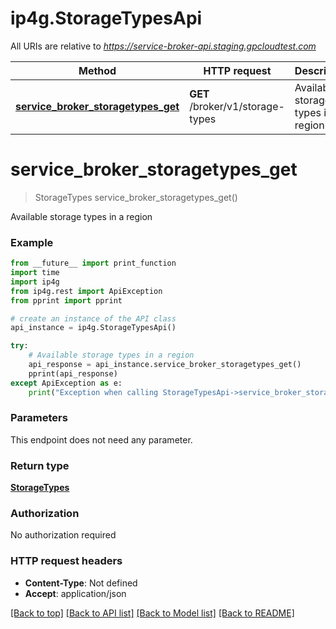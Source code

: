 # ip4g.StorageTypesApi

All URIs are relative to *https://service-broker-api.staging.gpcloudtest.com*

Method | HTTP request | Description
------------- | ------------- | -------------
[**service_broker_storagetypes_get**](StorageTypesApi.md#service_broker_storagetypes_get) | **GET** /broker/v1/storage-types | Available storage types in a region


# **service_broker_storagetypes_get**
> StorageTypes service_broker_storagetypes_get()

Available storage types in a region

### Example
```python
from __future__ import print_function
import time
import ip4g
from ip4g.rest import ApiException
from pprint import pprint

# create an instance of the API class
api_instance = ip4g.StorageTypesApi()

try:
    # Available storage types in a region
    api_response = api_instance.service_broker_storagetypes_get()
    pprint(api_response)
except ApiException as e:
    print("Exception when calling StorageTypesApi->service_broker_storagetypes_get: %s\n" % e)
```

### Parameters
This endpoint does not need any parameter.

### Return type

[**StorageTypes**](StorageTypes.md)

### Authorization

No authorization required

### HTTP request headers

 - **Content-Type**: Not defined
 - **Accept**: application/json

[[Back to top]](#) [[Back to API list]](../README.md#documentation-for-api-endpoints) [[Back to Model list]](../README.md#documentation-for-models) [[Back to README]](../README.md)
